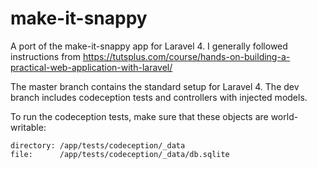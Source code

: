 make-it-snappy
==============

A port of the make-it-snappy app for Laravel 4.
I generally followed instructions from https://tutsplus.com/course/hands-on-building-a-practical-web-application-with-laravel/

The master branch contains the standard setup for Laravel 4. The dev branch includes codeception tests and controllers with injected models.

To run the codeception tests, make sure that these objects are world-writable:

    directory: /app/tests/codeception/_data
    file:      /app/tests/codeception/_data/db.sqlite


